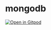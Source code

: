 # mongodb

[![Open in Gitpod](https://gitpod.io/button/open-in-gitpod.svg)](https://gitpod.io/#https://github.com/minwoogwak99/mongodb)
